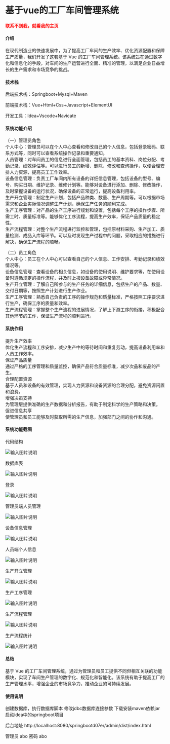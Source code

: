 # 基于vue的工厂车间管理系统

<h4 style='color:red'>联系不到我，就看我的主页 </h4> 
 
#### 介绍

在现代制造业的快速发展中，为了提高工厂车间的生产效率、优化资源配置和保障生产质量，我们开发了这套基于 Vue 的工厂车间管理系统。该系统旨在通过数字化和信息化的手段，对车间的生产运营进行全面、精准的管理，以满足企业日益增长的生产需求和市场竞争的挑战。

#### 技术栈

后端技术栈：Springboot+Mysql+Maven

前端技术栈：Vue+Html+Css+Javascript+ElementUI

开发工具：Idea+Vscode+Navicate

#### 系统功能介绍

（一）管理员角色  
个人中心：管理员可以在个人中心查看和修改自己的个人信息，包括登录密码、联系方式等，同时可以查看系统操作记录和重要通知。  
人员管理：对车间员工的信息进行全面管理，包括员工的基本资料、岗位分配、考勤记录、绩效评估等。可以进行员工的新增、删除、修改和查询操作，以便合理安排人力资源，提高员工工作效率。  
设备信息管理：负责工厂车间内所有设备的详细信息管理，包括设备的型号、编号、购买日期、维护记录、维修计划等。能够对设备进行添加、删除、修改操作，及时掌握设备的运行状况，确保设备的正常运行，提高设备利用率。  
生产开立管理：制定生产计划，包括产品种类、数量、生产周期等。可以根据市场需求和企业实际情况调整生产计划，确保生产任务的顺利完成。  
生产工序管理：对产品的生产工序进行规划和设置，包括每个工序的操作步骤、所需工时、质量标准等。能够优化工序流程，提高生产效率，保证产品质量的稳定性。  
生产流程管理：对整个生产流程进行监控和管理，包括原材料采购、生产加工、质量检测、成品入库等环节。可以及时发现生产过程中的问题，采取相应的措施进行解决，确保生产流程的顺畅。  

（二）员工角色  
个人中心：员工在个人中心可以查看自己的个人信息、工作安排、考勤记录和绩效情况等。  
设备信息管理：查看设备的相关信息，如设备的使用说明、维护要求等，在使用设备时遵循规定的操作流程，并及时上报设备故障或异常情况。  
生产开立管理：了解自己所参与的生产任务的详细信息，包括生产的产品、数量、交付日期等，按照生产计划进行生产作业。  
生产工序管理：熟悉自己负责的工序的操作规范和质量标准，严格按照工序要求进行生产，确保工序的质量和效率。  
生产流程管理：掌握整个生产流程的进展情况，了解上下游工序的衔接，积极配合其他环节的工作，保证生产流程的顺利进行。  

#### 系统作用

提升生产效率  
优化生产流程和工序安排，减少生产中的等待时间和重复劳动，提高设备利用率和人员工作效率。  
保证产品质量  
通过严格的工序管理和质量监控，确保产品符合质量标准，减少次品和废品的产生。  
合理配置资源  
基于人员和设备的有效管理，实现人力资源和设备资源的合理分配，避免资源闲置和浪费。  
增强决策支持  
为管理层提供准确的生产数据和分析报告，有助于制定科学的生产策略和决策。  
促进信息共享  
使管理员和员工能够及时获取所需的生产信息，加强部门之间的协作和沟通。  

#### 系统功能截图

代码结构

![输入图片说明](images/b9ba2401ba28e430d330633eea05a6b.png)

数据库表

![输入图片说明](images/dc60e9e0af690f10b936d60e9c9bdc5.png)

登录

![输入图片说明](images/97587d85f86e1097e5a8f0c3c24ad7c.png)

管理员端人员管理

![输入图片说明](images/8813424b8a55e8f7a40ae72a15c373a.png)

设备信息管理

![输入图片说明](images/576d9cf23d426fe7a32ef223abdf0e9.png)

人员端个人信息

![输入图片说明](images/4628968d5d148a9ffe237b82144b1e8.png)

生产开立管理

![输入图片说明](images/501be94ace90d5f5e1dc901b7734f25.png)

生产工序管理

![输入图片说明](images/e7ceee8dabc1a46a8d8e369908aeb5e.png)

生产流程管理

![输入图片说明](images/97c6869371233dc6c27a89a09c25e18.png)

生产流程统计

![输入图片说明](images/d5cf65dee7628e4c7b80959b1c88e24.png)

#### 总结

基于 Vue 的工厂车间管理系统，通过为管理员和员工提供不同但相互关联的功能模块，实现了车间生产管理的数字化、规范化和智能化。该系统有助于提高工厂的生产管理水平，增强企业的市场竞争力，推动企业的可持续发展。

#### 使用说明

创建数据库，执行数据库脚本 修改jdbc数据库连接参数 下载安装maven依赖jar 启动idea中的springboot项目

后台地址
http://localhost:8080/springbootd07er/admin/dist/index.html

管理员  abo 密码 abo